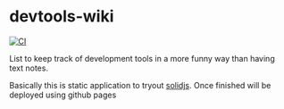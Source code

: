 # devtools-wiki

[![CI](https://github.com/marcalexiei/devtools-wiki/actions/workflows/CI.yml/badge.svg)](https://github.com/marcalexiei/devtools-wiki/actions/workflows/CI.yml)

List to keep track of development tools in a more funny way than having text notes.

Basically this is static application to tryout [solidjs](https://www.solidjs.com).
Once finished will be deployed using github pages
